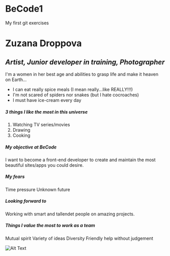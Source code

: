 # BeCode1
My first git exercises
# Zuzana Droppova
## _Artist, Junior developer in training, Photographer_
I'm a women in her best age and abilities to grasp life and make it heaven on Earth...


- I can eat really spice meals (I mean really...like REALLY!!!)
- I'm not scared of spiders nor snakes (but I hate cocroaches)
- I must have ice-cream every day

##### 3 things I like the most in this universe

1. Watching TV series/movies
2. Drawing
3. Cooking

##### My objective at BeCode
I want to become a front-end developer to create and maintain the most beautiful sites/apps you could desire.

##### My fears
Time pressure
Unknown future

##### Looking forward to
Working with smart and tallendet people on amazing projects.

##### Things I value the most to work as a team
Mutual spirit
Variety of ideas
Diversity
Friendly help without judgement



![Alt Text](https://media.giphy.com/media/fpXxIjftmkk9y/giphy.gif)


